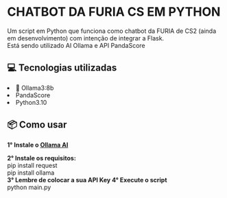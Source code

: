 # CHATBOT DA FURIA CS EM PYTHON
Um script em Python que funciona como chatbot da FURIA de CS2 (ainda em desenvolvimento) com intenção de integrar a Flask. <br>
Está sendo utilizado AI Ollama e API PandaScore


## 💻 Tecnologias utilizadas
<li>🤖 Ollama3:8b
<li> PandaScore
<li> Python3.10

##  📦 Como usar
<b>1° Instale o <a href="https://ollama.com/download"> Ollama AI </a> </b>

<b>2° Instale os requisitos: <br> </b>
    pip install request <br>
    pip install ollama <br>
<b>3° Lembre de colocar a sua API Key </b>
<b>4° Execute o script</b> <br>
python main.py
